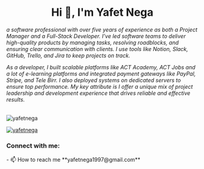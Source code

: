 <h1 align="center">Hi 👋, I'm Yafet Nega</h1>
<h6 align="left">a software professional with over five years of experience as both a Project Manager and a Full-Stack Developer. I’ve led software teams to deliver high-quality products by managing tasks, resolving roadblocks, and ensuring clear communication with clients. I use tools like Notion, Slack, GitHub, Trello, and Jira to keep projects on track.

As a developer, I built scalable platforms like ACT Academy, ACT Jobs and a lot of e-learning platforms and integrated payment gateways like PayPal, Stripe, and Tele Birr. I also deployed systems on dedicated servers to ensure top performance. My key attribute is I offer a unique mix of project leadership and development experience that drives reliable and effective results.

</h6>

<p align="left"> <img src="https://komarev.com/ghpvc/?username=yafetnega&label=Profile%20views&color=0e75b6&style=flat" alt="yafetnega" /> </p>

<p align="left"> <a href="https://github.com/ryo-ma/github-profile-trophy"><img src="https://github-profile-trophy.vercel.app/?username=yafetnega" alt="yafetnega" /></a> </p>

<h3 align="left">Connect with me:</h3>
<p align="left">
  - 📫 How to reach me **yafetnega1997@gmail.com**
</p>

